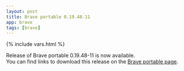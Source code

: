 ```yaml
---
layout: post
title: Brave portable 0.19.48-11
app: brave
tags: [brave]
---
```

{% include vars.html %}

Release of Brave portable 0.19.48-11 is now available.<br />
You can find links to download this release on the [Brave portable page](/app/brave-portable).